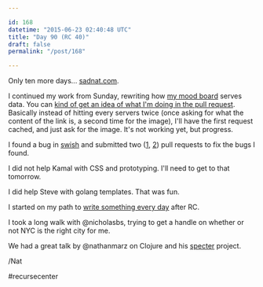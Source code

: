 ```yaml
---

id: 168
datetime: "2015-06-23 02:40:48 UTC"
title: "Day 90 (RC 40)"
draft: false
permalink: "/post/168"

---
```


Only ten more days... [sadnat.com](https://web.archive.org/web/20240522150946/https://sadnat.com:443/).

I continued my work from Sunday, rewriting how [my mood board](https://mood.natwelch.com/) serves data. You can [kind of get an idea of what I'm doing in the pull request](https://github.com/icco/inspiration/pull/1/files). Basically instead of hitting every servers twice (once asking for what the content of the link is, a second time for the image), I'll have the first request cached, and just ask for the image. It's not working yet, but progress.

I found a bug in [swish](https://github.com/jeremyw/swish) and submitted two ([1](https://github.com/jeremyw/swish/pull/12), [2](https://github.com/jeremyw/swish/pull/11)) pull requests to fix the bugs I found.

I did not help Kamal with CSS and prototyping. I'll need to get to that tomorrow.

I did help Steve with golang templates. That was fun.

I started on my path to [write something every day](https://writing.natwelch.com/post/167) after RC.

I took a long walk with @nicholasbs, trying to get a handle on whether or not NYC is the right city for me.

We had a great talk by @nathanmarz on Clojure and his [specter](https://github.com/nathanmarz/specter) project.

/Nat

#recursecenter

